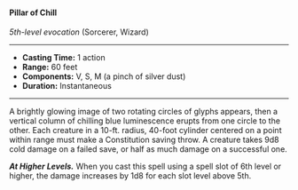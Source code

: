 #### Pillar of Chill
*5th-level evocation* (Sorcerer, Wizard)
___
- **Casting Time:** 1 action
- **Range:** 60 feet
- **Components:** V, S, M (a pinch of silver dust)
- **Duration:** Instantaneous
---
A brightly glowing image of two rotating circles of glyphs appears, then a vertical column of chilling blue luminescence erupts from one circle to the other. Each creature in a 10-ft. radius, 40-foot cylinder centered on a point within range must make a Constitution saving throw. A creature takes 9d8 cold damage on a failed save, or half as much damage on a successful one.

***At Higher Levels.*** When you cast this spell using a spell slot of 6th level or higher, the damage increases by 1d8 for each slot level above 5th.
